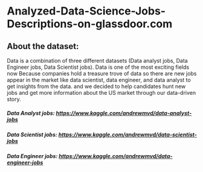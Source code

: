 # Analyzed-Data-Science-Jobs-Descriptions-on-glassdoor.com

## About the dataset:
Data is a combination of three different datasets (Data analyst jobs,
Data Engineer jobs, Data Scientist jobs).
Data is one of the most exciting fields now Because companies hold a
treasure trove of data so there are new jobs appear in the market like
data scientist, data engineer, and data analyst to get insights from the
data. and we decided to help candidates hunt new jobs and get more
information about the US market through our data-driven story.

##### Data Analyst jobs: https://www.kaggle.com/andrewmvd/data-analyst-jobs
##### Data Scientist jobs: https://www.kaggle.com/andrewmvd/data-scientist-jobs
##### Data Engineer jobs: https://www.kaggle.com/andrewmvd/data-engineer-jobs
